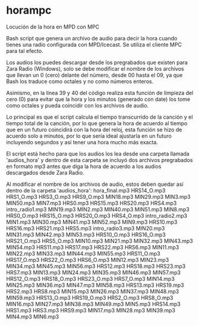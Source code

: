 # horampc
Locución de la hora en MPD con MPC

Bash script que genera un archivo de audio para decir la hora cuando tienes una radio configurada con MPD/Icecast. Se utiliza el cliente MPC para tal efecto.

Los audios los puedes descargar desde los pregrabados que existen para Zara Radio (Windows), solo se debe modificar el nombre de los archivos que llevan un 0 (cero) delante del número, desde 00 hasta el 09, ya que Bash los traduce como octales y no como números enteros.

Asimismo, en la línea 39 y 40 del código realiza esta función de limpieza del cero (0) para evitar que la hora y los minutos (generado con date) los tome como octales y pueda coincidir con los archivos de audio.

Lo principal es que el script calcula el tiempo transcurrido de la canción y el tiempo total de la canción, por lo que genera la hora de acuerdo al tiempo que en un futuro coincidirá con la hora del reloj, esta función se hizo de acuerdo solo a minutos, por lo que sería ideal ajustarla en un futuro incluyendo segundos y así tener una hora mucho más exacta.

El script está hecho para que los audios los lea desde una carpeta llamada 'audios_hora' y dentro de esta carpeta se incluyó dos archivos pregrabados en formato mp3 antes que diga la hora de acuerdo a los audios descargados desde Zara Radio.

Al modificar el nombre de los archivos de audio, estos deben quedar así dentro de la carpeta 'audios_hora':
hora_final.mp3  HRS14_O.mp3  HRS1_O.mp3   HRS3_O.mp3  HRS9_O.mp3        MIN18.mp3  MIN29.mp3  MIN3.mp3   MIN50.mp3  MIN7.mp3
HRS0.mp3        HRS15.mp3    HRS20.mp3    HRS4.mp3    intro_radio1.mp3  MIN19.mp3  MIN2.mp3   MIN40.mp3  MIN51.mp3  MIN8.mp3
HRS0_O.mp3      HRS15_O.mp3  HRS20_O.mp3  HRS4_O.mp3  intro_radio2.mp3  MIN1.mp3   MIN30.mp3  MIN41.mp3  MIN52.mp3  MIN9.mp3
HRS10.mp3       HRS16.mp3    HRS21.mp3    HRS5.mp3    intro_radio3.mp3  MIN20.mp3  MIN31.mp3  MIN42.mp3  MIN53.mp3
HRS10_O.mp3     HRS16_O.mp3  HRS21_O.mp3  HRS5_O.mp3  MIN10.mp3         MIN21.mp3  MIN32.mp3  MIN43.mp3  MIN54.mp3
HRS11.mp3       HRS17.mp3    HRS22.mp3    HRS6.mp3    MIN11.mp3         MIN22.mp3  MIN33.mp3  MIN44.mp3  MIN55.mp3
HRS11_O.mp3     HRS17_O.mp3  HRS22_O.mp3  HRS6_O.mp3  MIN12.mp3         MIN23.mp3  MIN34.mp3  MIN45.mp3  MIN56.mp3
HRS12.mp3       HRS18.mp3    HRS23.mp3    HRS7.mp3    MIN13.mp3         MIN24.mp3  MIN35.mp3  MIN46.mp3  MIN57.mp3
HRS12_O.mp3     HRS18_O.mp3  HRS23_O.mp3  HRS7_O.mp3  MIN14.mp3         MIN25.mp3  MIN36.mp3  MIN47.mp3  MIN58.mp3
HRS13.mp3       HRS19.mp3    HRS2.mp3     HRS8.mp3    MIN15.mp3         MIN26.mp3  MIN37.mp3  MIN48.mp3  MIN59.mp3
HRS13_O.mp3     HRS19_O.mp3  HRS2_O.mp3   HRS8_O.mp3  MIN16.mp3         MIN27.mp3  MIN38.mp3  MIN49.mp3  MIN5.mp3
HRS14.mp3       HRS1.mp3     HRS3.mp3     HRS9.mp3    MIN17.mp3         MIN28.mp3  MIN39.mp3  MIN4.mp3   MIN6.mp3
